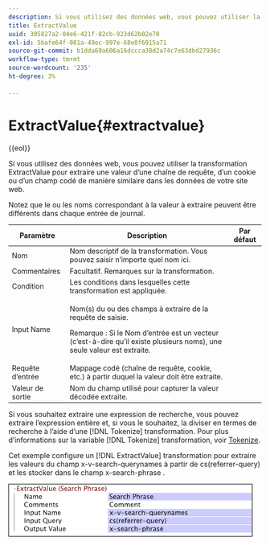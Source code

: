 ```yaml
---
description: Si vous utilisez des données web, vous pouvez utiliser la transformation ExtractValue pour extraire une valeur d’une chaîne de requête, d’un cookie ou d’un champ codé de manière similaire dans les données de votre site web.
title: ExtractValue
uuid: 305827a2-04e6-421f-82cb-923d62b02e70
exl-id: 5bafe64f-081a-49ec-997e-68e8f6915a71
source-git-commit: b1dda69a606a16dccca30d2a74c7e63dbd27936c
workflow-type: tm+mt
source-wordcount: '235'
ht-degree: 3%

---
```


# ExtractValue{#extractvalue}

{{eol}}

Si vous utilisez des données web, vous pouvez utiliser la transformation ExtractValue pour extraire une valeur d’une chaîne de requête, d’un cookie ou d’un champ codé de manière similaire dans les données de votre site web.

Notez que le ou les noms correspondant à la valeur à extraire peuvent être différents dans chaque entrée de journal.

<table id="table_D16A39BE035043628A4D6F7452952304"> 
 <thead> 
  <tr> 
   <th colname="col1" class="entry"> Paramètre </th> 
   <th colname="col2" class="entry"> Description </th> 
   <th colname="col3" class="entry"> Par défaut </th> 
  </tr> 
 </thead>
 <tbody> 
  <tr> 
   <td colname="col1"> Nom </td> 
   <td colname="col2"> Nom descriptif de la transformation. Vous pouvez saisir n’importe quel nom ici. </td> 
   <td colname="col3"></td> 
  </tr> 
  <tr> 
   <td colname="col1"> Commentaires </td> 
   <td colname="col2"> Facultatif. Remarques sur la transformation. </td> 
   <td colname="col3"></td> 
  </tr> 
  <tr> 
   <td colname="col1"> Condition </td> 
   <td colname="col2"> Les conditions dans lesquelles cette transformation est appliquée. </td> 
   <td colname="col3"></td> 
  </tr> 
  <tr> 
   <td colname="col1"> Input Name </td> 
   <td colname="col2"> <p>Nom(s) du ou des champs à extraire de la requête de saisie. </p> <p> <p>Remarque : Si le Nom d’entrée est un vecteur (c’est-à-dire qu’il existe plusieurs noms), une seule valeur est extraite. </p> </p> </td> 
   <td colname="col3"></td> 
  </tr> 
  <tr> 
   <td colname="col1"> Requête d’entrée </td> 
   <td colname="col2"> Mappage codé (chaîne de requête, cookie, etc.) à partir duquel la valeur doit être extraite. </td> 
   <td colname="col3"></td> 
  </tr> 
  <tr> 
   <td colname="col1"> Valeur de sortie </td> 
   <td colname="col2"> Nom du champ utilisé pour capturer la valeur décodée extraite. </td> 
   <td colname="col3"></td> 
  </tr> 
 </tbody> 
</table>

Si vous souhaitez extraire une expression de recherche, vous pouvez extraire l’expression entière et, si vous le souhaitez, la diviser en termes de recherche à l’aide d’une [!DNL Tokenize] transformation. Pour plus d’informations sur la variable [!DNL Tokenize] transformation, voir [Tokenize](../../../../../home/c-dataset-const-proc/c-data-trans/c-transf-types/c-standard-transf/c-tokenize.md#concept-f460aa5df3a7476e971af29cf5d9b32c).

Cet exemple configure un [!DNL ExtractValue] transformation pour extraire les valeurs du champ x-v-search-querynames à partir de cs(referrer-query) et les stocker dans le champ x-search-phrase .

![](assets/cfg_TransformationType_ExtractValue.png)
